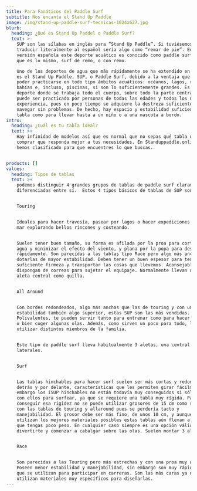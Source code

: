 ```yaml
---
title: Para Fanáticos del Paddle Surf
subtitle: Nos encanta el Stand Up Paddle
image: /img/stand-up-paddle-surf-tecnicas-1024x627.jpg
blurb:
  heading: ¿Qué es Stand Up Paddel o Paddle Surf?
  text: >-
    SUP son las sílabas en inglés para “Stand Up Paddle”. Si tuviésemos que
    traducir literalmente al español sería algo como “remar de pie”. En la
    versión española este deporte acuático es conocido como paddle surf , o lo
    que es lo mismo, surf de remo, o con remo.

    Uno de los deportes de agua que más rápidamente se ha extendido en el mundo
    es el Stand Up Paddle, SUP, o Paddle Surf, debido a la ventaja que tiene de
    poder practicarse en todo tipo ámbitos acuáticos: océanos, lagos, ríos,
    bahías e, incluso, piscinas, si son lo suficientemente grandes. Es un
    deporte donde se trabaja todo el cuerpo, sobre todo la parte central, y
    puede ser practicado por personas de todas las edades y todos los niveles de
    experiencia, pues en poco tiempo se adquiere la destreza suficiente para
    navegar sin problemas. De hecho, hay espacio y estabilidad suficiente en la
    tabla como para llevar hasta a un niño o a una mascota a bordo.
intro:
  heading: ¿Cuál es tu tabla ideal?
  text: >+
    Hay infinidad de modelos así que es normal que no sepas qué tabla de SUP
    comprar que responda mejor a tus necesidades. En Standuppaddle.online las
    hemos clasificado para que encuentres lo que buscas.


products: []
values:
  heading: Tipos de tablas
  text: >+
    podemos distinguir 4 grandes grupos de tablas de paddle surf claramente
    diferenciadas entre sí.  Estos 4 tipos básicos de tablas de SUP son:


    Touring


    Ideales para hacer travesía, pasear por lagos o hacer expediciones por el
    mar explorando bellos rincones y costeando.


    Suelen tener buen tamaño, su forma es afilada por la proa para cortar el
    agua y minimizar el efecto del viento, y plana por la popa para deslizar
    rápidamente. Son parecidas a las tablas tipo Race pero algo más anchas para
    dotarlas de mayor estabilidad. Deben tener un buen espesor para tener
    suficiente firmeza y transportar las cosas que llevemos. Aconsejable que
    dispongan de correas para sujetar el equipaje. Normalmente llevan una sóla
    aleta central como quilla.


    All Around


    Con bordes redondeados, algo más anchas que las de touring y con una
    estabilidad también algo superior, estas SUP son las más vendidas.
    Polivalentes, te pueden servir tanto para entrenar como para hacer travesía,
    o bien coger algunas olas. Además, como sirven un poco para todo, los pueden
    utilizar distintos miembros de la familia.


    Este tipo de paddle surf lleva habitualmente 3 aletas, una central y dos
    laterales.


    Surf


    Las tablas hinchables para hacer surf suelen ser más cortas y redondas por
    detrás y por delante, características que les permiten girar fácilmente. Sin
    embargo los iSUP hinchables no están todavía muy conseguidos si sólo cuentas
    con ellos para surfear, ya que se requiere una tabla muy rígida. Para
    conseguir esa rigidez no se puede utilizar grosores de 15 cm como se hace
    con las tablas de touring y allaround pues se perdería tacto y
    manejabilidad. El grosor debe ser más fino, de unos 10 cm, y aunque se
    utilizan los mejores materiales posibles estas tablas aún flexan a no ser
    que tengas poco peso. En cualquier caso siempre es una opción válida para
    divertirte y comenzar a cabalgar sobre las olas. Suelen montar 3 aletas.


    Race


    Son parecidas a las Touring pero más estrechas y con una proa muy afilada.
    Poseen menor estabilidad y manejabilidad, sin embargo son muy rápidas por lo
    que se utilizan para participar en carreras. Son las más caras ya que se
    utilizan materiales muy específicos para diseñarlas.
---
```



